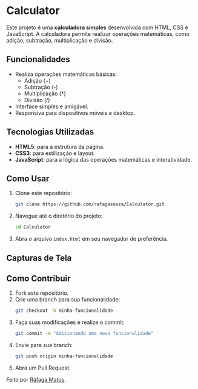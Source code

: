 # Calculator

Este projeto é uma **calculadora simples** desenvolvida com HTML, CSS e JavaScript. A calculadora permite realizar operações matemáticas, como adição, subtração, multiplicação e divisão.

## Funcionalidades
- Realiza operações matemáticas básicas:
  - Adição (+)
  - Subtração (-)
  - Multiplicação (*)
  - Divisão (/)
- Interface simples e amigável.
- Responsiva para dispositivos móveis e desktop.

## Tecnologias Utilizadas
- **HTML5**: para a estrutura da página.
- **CSS3**: para estilização e layout.
- **JavaScript**: para a lógica das operações matemáticas e interatividade.

## Como Usar
1. Clone este repositório:
   ```bash
   git clone https://github.com/rafagasouza/Calculator.git
   ```
2. Navegue até o diretório do projeto:
   ```bash
   cd Calculator
   ```
3. Abra o arquivo `index.html` em seu navegador de preferência.

## Capturas de Tela

## Como Contribuir
1. Fork este repositório.
2. Crie uma branch para sua funcionalidade:
   ```bash
   git checkout -b minha-funcionalidade
   ```
3. Faça suas modificações e realize o commit:
   ```bash
   git commit -m "Adicionando uma nova funcionalidade"
   ```
4. Envie para sua branch:
   ```bash
   git push origin minha-funcionalidade
   ```
5. Abra um Pull Request.

Feito por [Ráfaga Matos](https://github.com/rafagasouza).

